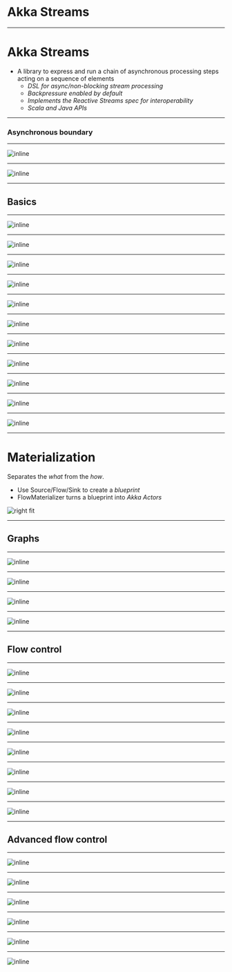 # Akka Streams

---

# Akka Streams

- A library to express and run a chain of asynchronous processing steps acting on a sequence of elements
  - _DSL for async/non-blocking stream processing_
  - _Backpressure enabled by default_
  - _Implements the Reactive Streams spec for interoperability_
  - _Scala and Java APIs_

---

### Asynchronous boundary

---

![inline](https://dl.dropboxusercontent.com/u/14279899/Deckset/microservices_wp/async/Page_3.jpg)

---

![inline](https://dl.dropboxusercontent.com/u/14279899/Deckset/microservices_wp/async/Page_4.jpg)

---

## Basics

---

![inline](https://dl.dropboxusercontent.com/u/14279899/Deckset/nyc-reactive-streams/flow-definition/Page_01.jpg)

---

![inline](https://dl.dropboxusercontent.com/u/14279899/Deckset/nyc-reactive-streams/flow-definition/Page_02.jpg)

---

![inline](https://dl.dropboxusercontent.com/u/14279899/Deckset/nyc-reactive-streams/flow-definition/Page_03.jpg)

---

![inline](https://dl.dropboxusercontent.com/u/14279899/Deckset/nyc-reactive-streams/flow-definition/Page_04.jpg)

---

![inline](https://dl.dropboxusercontent.com/u/14279899/Deckset/nyc-reactive-streams/flow-definition/Page_05.jpg)

---

![inline](https://dl.dropboxusercontent.com/u/14279899/Deckset/nyc-reactive-streams/flow-definition/Page_06.jpg)

---

![inline](https://dl.dropboxusercontent.com/u/14279899/Deckset/nyc-reactive-streams/flow-definition/Page_07.jpg)

---

![inline](https://dl.dropboxusercontent.com/u/14279899/Deckset/nyc-reactive-streams/flow-definition/Page_08.jpg)

---

![inline](https://dl.dropboxusercontent.com/u/14279899/Deckset/nyc-reactive-streams/flow-definition/Page_09.jpg)

---

![inline](https://dl.dropboxusercontent.com/u/14279899/Deckset/nyc-reactive-streams/flow-definition/Page_10.jpg)

---

![inline](https://dl.dropboxusercontent.com/u/14279899/Deckset/nyc-reactive-streams/flow-definition/Page_11.jpg)

---

# Materialization

Separates the _what_ from the _how_.

- Use Source/Flow/Sink to create a _blueprint_
- FlowMaterializer turns a blueprint into _Akka Actors_

![right fit](https://dl.dropboxusercontent.com/u/14279899/Blogs/reactive-streams/actors.png)

---

## Graphs

---

![inline](https://dl.dropboxusercontent.com/u/14279899/Deckset/nyc-reactive-streams/graph-shapes/Page_1.jpg)

---

![inline](https://dl.dropboxusercontent.com/u/14279899/Deckset/nyc-reactive-streams/graph-shapes/Page_2.jpg)

---

![inline](https://dl.dropboxusercontent.com/u/14279899/Deckset/nyc-reactive-streams/graph-shapes/Page_3.jpg)

---

![inline](https://dl.dropboxusercontent.com/u/14279899/Deckset/nyc-reactive-streams/graph-shapes/Page_4.jpg)

---

## Flow control

---

![inline](https://dl.dropboxusercontent.com/u/14279899/Deckset/starbucks/buffer/Page_1.jpg)

---

![inline](https://dl.dropboxusercontent.com/u/14279899/Deckset/starbucks/buffer/Page_2.jpg)

---

![inline](https://dl.dropboxusercontent.com/u/14279899/Deckset/starbucks/two-buffer-options/Page_1.jpg)

---

![inline](https://dl.dropboxusercontent.com/u/14279899/Deckset/starbucks/two-buffer-options/Page_2.jpg)

---

![inline](https://dl.dropboxusercontent.com/u/14279899/Deckset/starbucks/pull-based-backpressure/Page_1.jpg)

---

![inline](https://dl.dropboxusercontent.com/u/14279899/Deckset/starbucks/pull-based-backpressure/Page_2.jpg)

---

![inline](https://dl.dropboxusercontent.com/u/14279899/Deckset/starbucks/pull-based-backpressure/Page_3.jpg)

---

![inline](https://dl.dropboxusercontent.com/u/14279899/Deckset/starbucks/pull-based-backpressure/Page_4.jpg)

---

## Advanced flow control

---

![inline](https://dl.dropboxusercontent.com/u/14279899/Deckset/nyc-reactive-streams/advanced-flow-control/Page_1.jpg)

--- 

![inline](https://dl.dropboxusercontent.com/u/14279899/Deckset/nyc-reactive-streams/advanced-flow-control/Page_2.jpg)

--- 

![inline](https://dl.dropboxusercontent.com/u/14279899/Deckset/nyc-reactive-streams/advanced-flow-control/Page_3.jpg)

--- 

![inline](https://dl.dropboxusercontent.com/u/14279899/Deckset/nyc-reactive-streams/advanced-flow-control/Page_4.jpg)

--- 

![inline](https://dl.dropboxusercontent.com/u/14279899/Deckset/nyc-reactive-streams/advanced-flow-control/Page_5.jpg)

--- 

![inline](https://dl.dropboxusercontent.com/u/14279899/Deckset/nyc-reactive-streams/advanced-flow-control/Page_6.jpg)

